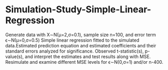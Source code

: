 # Simulation-Study-Simple-Linear-Regression
Generate data with X∼N(μ=2,σ=0.1), sample size n=100, and error term ϵ∼N(μ=0,σ=0.5)
Simple linear regression fitted to the simulated data.Estimated prediction equation and estimated coefficients and their standard errors analyzed for significance. 
Observed t-statistic(s), p-value(s), and interpret the estimates and test results along with MSE.
Resimulate and examine different MSE levels for  ϵ∼N(0,σ=1) and/or n-400.
